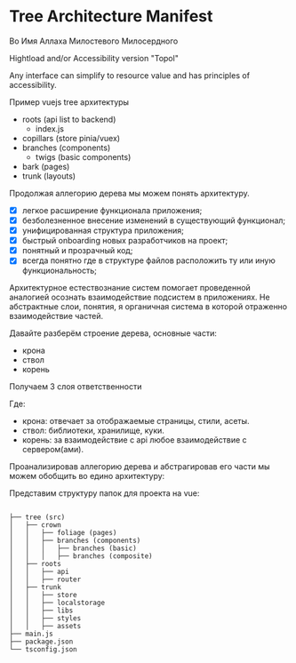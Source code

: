 # Tree Architecture Manifest

Во Имя Аллаха Милостевого Милосердного


Hightload and/or Accessibility version "Topol"

Any interface can simplify to resource value and has principles of accessibility.

Пример vuejs tree архитектуры 

- roots (api list to backend)
    - index.js
- copillars (store pinia/vuex)
- branches (components)
    - twigs (basic components)
- bark (pages)
- trunk (layouts)

Продолжая аллегорию дерева мы можем понять архитектуру. 

- [x] легкое расширение функционала приложения;
- [x] безболезненное внесение изменений в существующий функционал;
- [x] унифицированная структура приложения;
- [x] быстрый onboarding новых разработчиков на проект;
- [x] понятный и прозрачный код;
- [x] всегда понятно где в структуре файлов расположить ту или иную функциональность;

Архитектурное естествознание систем помогает проведенной аналогией осознать взаимодействие подсистем в приложениях.
Не абстрактные слои, понятия, я органичная система в которой отраженно взаимодействие частей.


Давайте разберём строение дерева, основные части:
- крона
- ствол
- корень
  
Получаем 3 слоя ответственности

Где:
- крона: отвечает за отображаемые страницы, стили, асеты.
- ствол: библиотеки, хранилище, куки.
- корень: за взаимодействие с api любое взаимодействие с сервером(ами).

Проанализировав аллегорию дерева и абстрагировав его части мы можем обобщить во едино архитектуру:

Представим структуру папок для проекта на vue:

<code>
├── tree (src)
│   ├── crown
│   │   ├── foliage (pages)
│   │   ├── branches (components)
│   │   │   ├── branches (basic)
│   │   │   ├── branches (composite)
│   ├── roots
│   │   ├── api
│   │   ├── router
│   ├── trunk
│   │   ├── store
│   │   ├── localstorage
│   │   ├── libs
│   │   ├── styles
│   │   ├── assets
├── main.js
├── package.json
└── tsconfig.json
</code>
